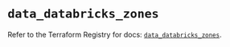 # `data_databricks_zones`

Refer to the Terraform Registry for docs: [`data_databricks_zones`](https://registry.terraform.io/providers/databricks/databricks/1.64.0/docs/data-sources/zones).
